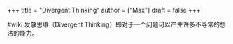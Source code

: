 +++
title = "Divergent Thinking"
author = ["Max"]
draft = false
+++

\#wiki
发散思维（Divergent Thinking）即对于一个问题可以产生许多不寻常的想法的能力。
